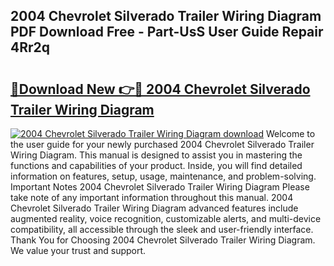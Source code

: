 ## 2004 Chevrolet Silverado Trailer Wiring Diagram PDF Download Free - Part-UsS User Guide Repair 4Rr2q

# <h2><a href="http://dfnvkoa.blite.top/?on=2004+Chevrolet+Silverado+Trailer+Wiring+Diagram">🔗Download New 👉🔴 2004 Chevrolet Silverado Trailer Wiring Diagram</a></h2>

[![2004 Chevrolet Silverado Trailer Wiring Diagram download](https://i.imgur.com/lujVjoI.png)](http://dfnvkoa.blite.top/?on=2004+Chevrolet+Silverado+Trailer+Wiring+Diagram)
Welcome to the user guide for your newly purchased 2004 Chevrolet Silverado Trailer Wiring Diagram. This manual is designed to assist you in mastering the functions and capabilities of your product. Inside, you will find detailed information on features, setup, usage, maintenance, and problem-solving. Important Notes 2004 Chevrolet Silverado Trailer Wiring Diagram Please take note of any important information throughout this manual. 2004 Chevrolet Silverado Trailer Wiring Diagram advanced features include augmented reality, voice recognition, customizable alerts, and multi-device compatibility, all accessible through the sleek and user-friendly interface. Thank You for Choosing 2004 Chevrolet Silverado Trailer Wiring Diagram. We value your trust and support.
